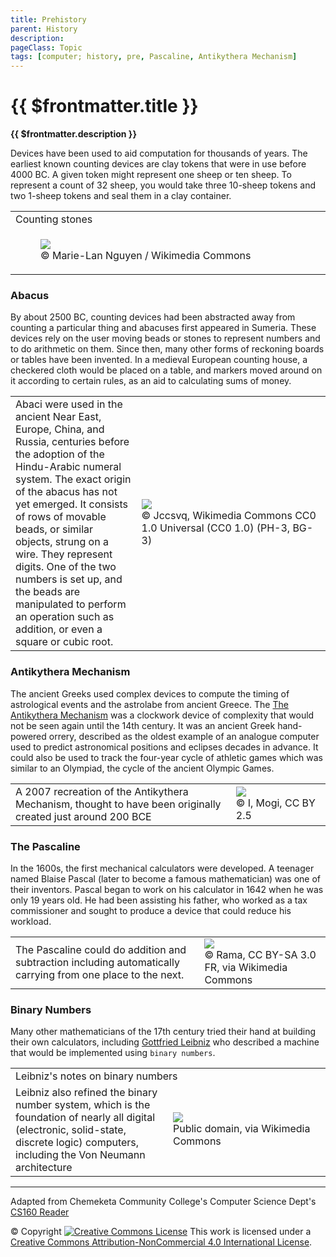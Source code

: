 ```yaml
---
title: Prehistory
parent: History
description: 
pageClass: Topic
tags: [computer; history, pre, Pascaline, Antikythera Mechanism]
---
```

# {{ $frontmatter.title }}
**{{ $frontmatter.description }}**

 Devices have been used to aid computation for thousands of years. The earliest known counting devices are clay tokens that were in use before 4000 BC. A given token might represent one sheep or ten sheep. To represent a count of 32 sheep, you would take three 10-sheep tokens and two 1-sheep tokens and seal them in a clay container.

<table>
  <tr>
    <td colspan="2">Counting stones</td>
  </tr>
  <td style="width:60%">
  <figure>
    <img src="https://upload.wikimedia.org/wikipedia/commons/0/0a/Accountancy_clay_envelope_Louvre_Sb1932.jpg" /> 
    <figcaption> &copy; Marie-Lan Nguyen / Wikimedia Commons </figcaption>
    </figure>
  </td>
  </tr>
</table>




### Abacus

By about 2500 BC, counting devices had been abstracted away from counting a particular thing and abacuses first appeared in Sumeria. These devices rely on the user moving beads or stones to represent numbers and to do arithmetic on them. Since then, many other forms of reckoning boards or tables have been invented. In a medieval European counting house, a checkered cloth would be placed on a table, and markers moved around on it according to certain rules, as an aid to calculating sums of money.


<table>
  <tr>
    <td style="width:40%" >
      Abaci were used in the ancient Near East, Europe, China, and Russia, centuries before the adoption of the Hindu-Arabic numeral system. The exact origin of the abacus has not yet emerged. It consists of rows of movable beads, or similar objects, strung on a wire. They represent digits. One of the two numbers is set up, and the beads are manipulated to perform an operation such as addition, or even a square or cubic root. 
    </td>
    <td style="width:60%">
      <img src="https://upload.wikimedia.org/wikipedia/commons/5/58/Traditional_Chinese_abacus_illustrating_the_suspended_bead_use.jpg " style="max-height:100%; max-width:100%"/> 
      <figcaption> &copy; Jccsvq, Wikimedia Commons CC0 1.0 Universal (CC0 1.0) (PH-3, BG-3)</figcaption>
    </td>
  </tr>
</table>


### Antikythera Mechanism 
The ancient Greeks used complex devices to compute the timing of astrological events and the astrolabe from ancient Greece. The [The Antikythera Mechanism](http://en.wikipedia.org/wiki/Antikythera_mechanism) was a clockwork device of complexity that would not be seen again until the 14th century. It was an ancient Greek hand-powered orrery, described as the oldest example of an analogue computer used to predict astronomical positions and eclipses decades in advance. It could also be used to track the four-year cycle of athletic games which was similar to an Olympiad, the cycle of the ancient Olympic Games.

<table>
  <tr>
    <td style="width:70%" >
      A 2007 recreation of the Antikythera Mechanism, thought to have been originally created just around 200 BCE
    </td>
    <td style="width:30%">
      <img src="https://upload.wikimedia.org/wikipedia/commons/thumb/7/76/Antikythera_model_front_panel_Mogi_Vicentini_2007.JPG/220px-Antikythera_model_front_panel_Mogi_Vicentini_2007.JPG" style="max-height:100%; max-width:100%"/> 
      <figcaption> &copy; I, Mogi, CC BY 2.5</figcaption>
    </td>
  </tr>
</table>


### The Pascaline
In the 1600s, the first mechanical calculators were developed. A teenager named Blaise Pascal (later to become a famous mathematician) was one of their inventors. Pascal began to work on his calculator in 1642 when he was only 19 years old. He had been assisting his father, who worked as a tax commissioner and sought to produce a device that could reduce his workload. 


<table>
  <tr>
    <td style="width:60%" >
      The Pascaline could do addition and subtraction including automatically carrying from one place to the next.
    </td>
    <td style="width:40%">
      <img src="https://upload.wikimedia.org/wikipedia/commons/4/4d/Pascaline-CnAM_00823-0003-IMG_6509.JPG" style="max-height:100%; max-width:100%"/> 
      <figcaption> &copy; Rama, CC BY-SA 3.0 FR, via Wikimedia Commons </figcaption>
    </td>
  </tr>
</table>


### Binary Numbers

Many other mathematicians of the 17th century tried their hand at building their own calculators, including [Gottfried Leibniz](https://en.wikipedia.org/wiki/Gottfried_Leibniz) who described a machine that would be implemented using `binary numbers`.

<table>
  <tr>
    <td colspan="2">Leibniz's notes on binary numbers</td>
  </tr>
  <tr>
    <td style="width:50%" >
      Leibniz also refined the binary number system, which is the foundation of nearly all digital (electronic, solid-state, discrete logic) computers, including the Von Neumann architecture
    </td>
    <td style="width:50%">
      <img src="https://upload.wikimedia.org/wikipedia/commons/a/ac/Leibniz_binary_system_1703.png" style="max-height:100%; max-width:100%"/> 
      <figcaption> Public domain, via Wikimedia Commons </figcaption>
    </td>
  </tr>
</table>



<hr>

Adapted from Chemeketa Community College's Computer Science Dept's [CS160 Reader](https://computerscience.chemeketa.edu/cs160Reader/index.html) 

&copy; Copyright <a rel="license" href="http://creativecommons.org/licenses/by-nc-sa/4.0/"><img alt="Creative Commons License" style="border-width:0" src="https://i.creativecommons.org/l/by-nc-sa/4.0/88x31.png" /></a> This work is licensed under a <a rel="license" href="http://creativecommons.org/licenses/by-nc-sa/4.0/">Creative Commons Attribution-NonCommercial 4.0 International License</a>.
